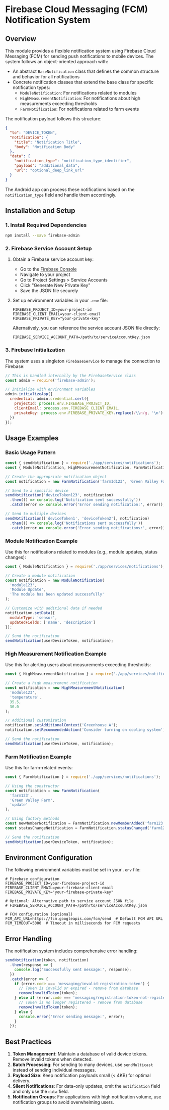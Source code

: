 # Firebase Cloud Messaging (FCM) Notification System

## Overview

This module provides a flexible notification system using Firebase Cloud Messaging (FCM) for sending push notifications to mobile devices. The system follows an object-oriented approach with:

- An abstract `BaseNotification` class that defines the common structure and behavior for all notifications
- Concrete notification classes that extend the base class for specific notification types:
  - `ModuleNotification`: For notifications related to modules
  - `HighMeasurementNotification`: For notifications about high measurements exceeding thresholds
  - `FarmNotification`: For notifications related to farm events

The notification payload follows this structure:
```json
{
  "to": "DEVICE_TOKEN",
  "notification": {
    "title": "Notification Title",
    "body": "Notification Body"
  },
  "data": {
    "notification_type": "notification_type_identifier",
    "payload": "additional_data",
    "url": "optional_deep_link_url"
  }
}
```

The Android app can process these notifications based on the `notification_type` field and handle them accordingly.

## Installation and Setup

### 1. Install Required Dependencies

```bash
npm install --save firebase-admin
```

### 2. Firebase Service Account Setup

1. Obtain a Firebase service account key:
   - Go to the [Firebase Console](https://console.firebase.google.com/)
   - Navigate to your project
   - Go to Project Settings > Service Accounts
   - Click "Generate New Private Key"
   - Save the JSON file securely

2. Set up environment variables in your `.env` file:
   ```
   FIREBASE_PROJECT_ID=your-project-id
   FIREBASE_CLIENT_EMAIL=your-client-email
   FIREBASE_PRIVATE_KEY="your-private-key"
   ```
   
   Alternatively, you can reference the service account JSON file directly:
   ```
   FIREBASE_SERVICE_ACCOUNT_PATH=/path/to/serviceAccountKey.json
   ```

### 3. Firebase Initialization

The system uses a singleton `FirebaseService` to manage the connection to Firebase:

```javascript
// This is handled internally by the FirebaseService class
const admin = require('firebase-admin');

// Initialize with environment variables
admin.initializeApp({
  credential: admin.credential.cert({
    projectId: process.env.FIREBASE_PROJECT_ID,
    clientEmail: process.env.FIREBASE_CLIENT_EMAIL,
    privateKey: process.env.FIREBASE_PRIVATE_KEY.replace(/\\n/g, '\n')
  })
});
```

## Usage Examples

### Basic Usage Pattern

```javascript
const { sendNotification } = require('./app/services/notifications');
const { ModuleNotification, HighMeasurementNotification, FarmNotification } = require('./app/services/notifications');

// Create the appropriate notification object
const notification = new FarmNotification('farmId123', 'Green Valley Farm', 'update');

// Send to a specific device
sendNotification('deviceToken123', notification)
  .then(() => console.log('Notification sent successfully'))
  .catch(error => console.error('Error sending notification:', error));

// Send to multiple devices
sendNotification(['deviceToken1', 'deviceToken2'], notification)
  .then(() => console.log('Notifications sent successfully'))
  .catch(error => console.error('Error sending notifications:', error));
```

### Module Notification Example

Use this for notifications related to modules (e.g., module updates, status changes):

```javascript
const { ModuleNotification } = require('./app/services/notifications');

// Create a module notification
const notification = new ModuleNotification(
  'module123',
  'Module Update', 
  'The module has been updated successfully'
);

// Customize with additional data if needed
notification.setData({
  moduleType: 'sensor',
  updatedFields: ['name', 'description']
});

// Send the notification
sendNotification(userDeviceToken, notification);
```

### High Measurement Notification Example

Use this for alerting users about measurements exceeding thresholds:

```javascript
const { HighMeasurementNotification } = require('./app/services/notifications');

// Create a high measurement notification
const notification = new HighMeasurementNotification(
  'module123',
  'temperature', 
  35.5,
  30.0
);

// Additional customization
notification.setAdditionalContext('Greenhouse A');
notification.setRecommendedAction('Consider turning on cooling system');

// Send the notification
sendNotification(userDeviceToken, notification);
```

### Farm Notification Example

Use this for farm-related events:

```javascript
const { FarmNotification } = require('./app/services/notifications');

// Using the constructor
const notification = new FarmNotification(
  'farm123',
  'Green Valley Farm',
  'update'
);

// Using factory methods
const newMemberNotification = FarmNotification.newMemberAdded('farm123', 'Green Valley Farm', 'John Doe');
const statusChangeNotification = FarmNotification.statusChanged('farm123', 'Green Valley Farm', 'active');

// Send the notification
sendNotification(userDeviceToken, notification);
```

## Environment Configuration

The following environment variables must be set in your `.env` file:

```
# Firebase configuration
FIREBASE_PROJECT_ID=your-firebase-project-id
FIREBASE_CLIENT_EMAIL=your-firebase-client-email
FIREBASE_PRIVATE_KEY="your-firebase-private-key"

# Optional: Alternative path to service account JSON file
# FIREBASE_SERVICE_ACCOUNT_PATH=/path/to/serviceAccountKey.json

# FCM configuration (optional)
FCM_API_URL=https://fcm.googleapis.com/fcm/send  # Default FCM API URL
FCM_TIMEOUT=5000  # Timeout in milliseconds for FCM requests
```

## Error Handling

The notification system includes comprehensive error handling:

```javascript
sendNotification(token, notification)
  .then(response => {
    console.log('Successfully sent message:', response);
  })
  .catch(error => {
    if (error.code === 'messaging/invalid-registration-token') {
      // Token is invalid or expired - remove from database
      removeInvalidToken(token);
    } else if (error.code === 'messaging/registration-token-not-registered') {
      // Token is no longer registered - remove from database
      removeInvalidToken(token);
    } else {
      console.error('Error sending message:', error);
    }
  });
```

## Best Practices

1. **Token Management**: Maintain a database of valid device tokens. Remove invalid tokens when detected.
2. **Batch Processing**: For sending to many devices, use `sendMulticast` instead of sending individual messages.
3. **Payload Size**: Keep notification payloads small (< 4KB) for optimal delivery.
4. **Silent Notifications**: For data-only updates, omit the `notification` field and only use the `data` field.
5. **Notification Groups**: For applications with high notification volume, use notification groups to avoid overwhelming users.

